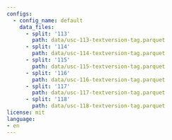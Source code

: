 ```yaml
---
configs:
  - config_name: default
    data_files:
      - split: '113'
        path: data/usc-113-textversion-tag.parquet
      - split: '114'
        path: data/usc-114-textversion-tag.parquet
      - split: '115'
        path: data/usc-115-textversion-tag.parquet
      - split: '116'
        path: data/usc-116-textversion-tag.parquet
      - split: '117'
        path: data/usc-117-textversion-tag.parquet
      - split: '118'
        path: data/usc-118-textversion-tag.parquet
license: mit
language:
- en
---
```


